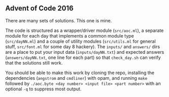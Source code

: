 Advent of Code 2016
-------------------

There are many sets of solutions. This one is mine.

The code is structured as a wrapper/driver module (`src/aoc.ml`), a separate
module for each day that implements a common module type (`src/dayNN.ml`) and a
couple of utility modules (`src/utils.ml` for general stuff, `src/font.ml` for
some day 8 hackery). The `inputs/` and `answers/` dirs are a place to put your
input data (`inputs/dayNN.txt`) and expected answers (`answers/dayNN.txt`, one
line for each part) so that `check_day.sh` can verify that the solutions still
work.

You should be able to make this work by cloning the repo, installing the
dependencies (`angstrom` and `cmdliner`) with opam, and running `make` followed
by `./aoc.byte <day number> <input file> <part number>` with an optional `-q`
to suppress most output.
